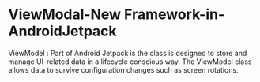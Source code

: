 # ViewModal-New Framework-in-AndroidJetpack
ViewModel : Part of Android Jetpack is the class is designed to store and manage UI-related data in a lifecycle conscious way. The ViewModel class allows data to survive configuration changes such as screen rotations.
